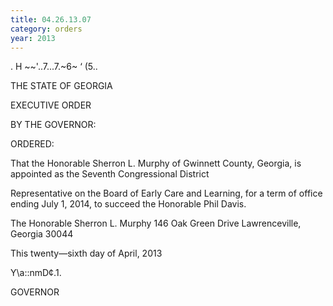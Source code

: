 ```yaml
---
title: 04.26.13.07
category: orders
year: 2013
---
```

 

. H ~~'..7...7.~6~ ‘ (5..

THE STATE OF GEORGIA

EXECUTIVE ORDER

BY THE GOVERNOR:

ORDERED:

That the Honorable Sherron L. Murphy of Gwinnett County,
Georgia, is appointed as the Seventh Congressional District

Representative on the Board of Early Care and Learning, for a term
of office ending July 1, 2014, to succeed the Honorable Phil Davis.

The Honorable Sherron L. Murphy
146 Oak Green Drive
Lawrenceville, Georgia 30044

This twenty—sixth day of April, 2013

Y\a::nmD¢.1.

GOVERNOR

